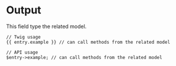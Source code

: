 # Output

This field type the related model.

```
// Twig usage
{{ entry.example }} // can call methods from the related model

// API usage
$entry->example; // can call methods from the related model
```
